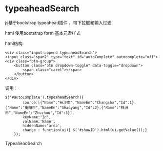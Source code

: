 typeaheadSearch
===============
js基于bootstrap typeahead插件 ，带下拉框和输入过滤

html 使用bootstrap form 基本元素样式

html结构:

    <div class="input-append typeaheadSearch">
    <input class="span2" type="text" id="autoComplete" autocomplete="off">
    <div class="btn-group">
        <button class="btn dropdown-toggle" data-toggle="dropdown">
            <span class="caret"></span>
        </button>
    </div>
</div>

调用：

    $('#autoComplete').typeaheadSearch({
            source:[{"Name":"长沙市","NameEn":"Changsha","Id":1},{"Name":"衡阳市","NameEn":"Shaoyang","Id":2},{"Name":"株洲市","NameEn":"Zhuzhou","Id":3}],
            keyName:'Id',
            valName:'Name',
            hiddenName:'area',
            change : function(ui){ $('#showID').html(ui.getValue());}
        });
        
        
TypeaheadSearch
